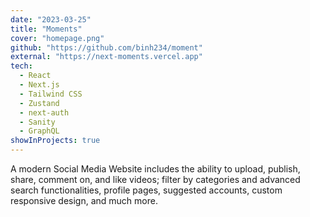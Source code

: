 ```yaml
---
date: "2023-03-25"
title: "Moments"
cover: "homepage.png"
github: "https://github.com/binh234/moment"
external: "https://next-moments.vercel.app"
tech:
  - React
  - Next.js
  - Tailwind CSS
  - Zustand
  - next-auth
  - Sanity
  - GraphQL
showInProjects: true
---
```


A modern Social Media Website includes the ability to upload, publish, share, comment on, and like videos; filter by categories and advanced search functionalities, profile pages, suggested accounts, custom responsive design, and much more.

<!-- The user data is secure by default using [next-auth](https://next-auth.js.org/getting-started/introduction) session promoted with many OAuth services like Google/GitHub. -->

